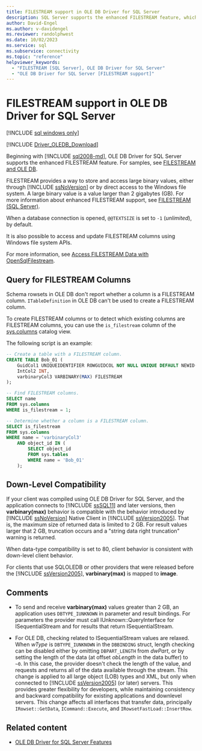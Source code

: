 ```yaml
---
title: FILESTREAM support in OLE DB Driver for SQL Server
description: SQL Server supports the enhanced FILESTREAM feature, which lets you store and access large binary values, either through SQL Server or the file system.
author: David-Engel
ms.author: v-davidengel
ms.reviewer: randolphwest
ms.date: 10/02/2023
ms.service: sql
ms.subservice: connectivity
ms.topic: "reference"
helpviewer_keywords:
  - "FILESTREAM [SQL Server], OLE DB Driver for SQL Server"
  - "OLE DB Driver for SQL Server [FILESTREAM support]"
---
```

# FILESTREAM support in OLE DB Driver for SQL Server

[!INCLUDE [sql windows only](../../../includes/applies-to-version/sql-windows-only.md)]

[!INCLUDE [Driver_OLEDB_Download](../../../includes/driver_oledb_download.md)]

Beginning with [!INCLUDE [sql2008-md](../../../includes/sql2008-md.md)], OLE DB Driver for SQL Server supports the enhanced FILESTREAM feature. For samples, see [FILESTREAM and OLE DB](../../oledb/ole-db-how-to/filestream/filestream-and-ole-db.md).

FILESTREAM provides a way to store and access large binary values, either through [!INCLUDE [ssNoVersion](../../../includes/ssnoversion-md.md)] or by direct access to the Windows file system. A large binary value is a value larger than 2 gigabytes (GB). For more information about enhanced FILESTREAM support, see [FILESTREAM (SQL Server)](../../../relational-databases/blob/filestream-sql-server.md).

When a database connection is opened, `@@TEXTSIZE` is set to `-1` (*unlimited*), by default.

It is also possible to access and update FILESTREAM columns using Windows file system APIs.

For more information, see [Access FILESTREAM Data with OpenSqlFilestream](../../../relational-databases/blob/access-filestream-data-with-opensqlfilestream.md).

## Query for FILESTREAM Columns

Schema rowsets in OLE DB don't report whether a column is a FILESTREAM column. `ITableDefinition` in OLE DB can't be used to create a FILESTREAM column.

To create FILESTREAM columns or to detect which existing columns are FILESTREAM columns, you can use the `is_filestream` column of the [sys.columns](../../../relational-databases/system-catalog-views/sys-columns-transact-sql.md) catalog view.

The following script is an example:

```sql
-- Create a table with a FILESTREAM column.
CREATE TABLE Bob_01 (
    GuidCol1 UNIQUEIDENTIFIER ROWGUIDCOL NOT NULL UNIQUE DEFAULT NEWID(),
    IntCol2 INT,
    varbinaryCol3 VARBINARY(MAX) FILESTREAM
);

-- Find FILESTREAM columns.
SELECT name
FROM sys.columns
WHERE is_filestream = 1;

-- Determine whether a column is a FILESTREAM column.
SELECT is_filestream
FROM sys.columns
WHERE name = 'varbinaryCol3'
    AND object_id IN (
        SELECT object_id
        FROM sys.tables
        WHERE name = 'Bob_01'
    );
```

## Down-Level Compatibility

If your client was compiled using OLE DB Driver for SQL Server, and the application connects to [!INCLUDE [ssSQL11](../../../includes/sssql11-md.md)] and later versions, then **varbinary(max)** behavior is compatible with the behavior introduced by [!INCLUDE [ssNoVersion](../../../includes/ssnoversion-md.md)] Native Client in [!INCLUDE [ssVersion2005](../../../includes/ssversion2005-md.md)]. That is, the maximum size of returned data is limited to 2 GB. For result values larger that 2 GB, truncation occurs and a "string data right truncation" warning is returned.

When data-type compatibility is set to 80, client behavior is consistent with down-level client behavior.

For clients that use SQLOLEDB or other providers that were released before the [!INCLUDE [ssVersion2005](../../../includes/ssversion2005-md.md)], **varbinary(max)** is mapped to **image**.

## Comments

- To send and receive **varbinary(max)** values greater than 2 GB, an application uses `DBTYPE_IUNKNOWN` in parameter and result bindings. For parameters the provider must call IUnknown::QueryInterface for ISequentialStream and for results that return ISequentialStream.

- For OLE DB, checking related to ISequentialStream values are relaxed. When *wType* is `DBTYPE_IUNKNOWN` in the `DBBINDING` struct, length checking can be disabled either by omitting `DBPART_LENGTH` from *dwPart*, or by setting the length of the data (at offset *obLength* in the data buffer) to `~0`. In this case, the provider doesn't check the length of the value, and requests and returns all of the data available through the stream. This change is applied to all large object (LOB) types and XML, but only when connected to [!INCLUDE [ssVersion2005](../../../includes/ssversion2005-md.md)] (or later) servers. This provides greater flexibility for developers, while maintaining consistency and backward compatibility for existing applications and downlevel servers. This change affects all interfaces that transfer data, principally `IRowset::GetData`, `ICommand::Execute`, and `IRowsetFastLoad::InsertRow`.

## Related content

- [OLE DB Driver for SQL Server Features](oledb-driver-for-sql-server-features.md)
